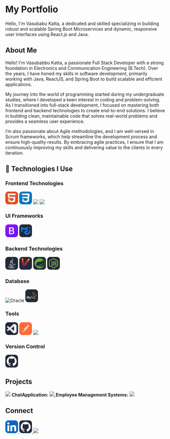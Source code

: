 # My Portfolio
Hello, I'm Vasubabu Katta, a dedicated and skilled specializing in building robust and scalable Spring Boot Microservices and dynamic, responsive user interfaces using React.js and Java.

## About Me
Hello! I'm Vasubabbu Katta, a passionate Full Stack Developer with a strong foundation in Electronics and Communication Engineering (B.Tech). Over the years, I have honed my skills in software development, primarily working with Java, ReactJS, and Spring Boot to build scalable and efficient applications.

My journey into the world of programming started during my undergraduate studies, where I developed a keen interest in coding and problem-solving. As I transitioned into full-stack development, I focused on mastering both frontend and backend technologies to create end-to-end solutions. I believe in building clean, maintainable code that solves real-world problems and provides a seamless user experience.

I’m also passionate about Agile methodologies, and I am well-versed in Scrum frameworks, which help streamline the development process and ensure high-quality results. By embracing agile practices, I ensure that I am continuously improving my skills and delivering value to the clients in every iteration.

## 🚀 Technologies I Use

### Frontend Technologies  
<p align="left">
  <img src="https://github.com/tandpfun/skill-icons/blob/main/icons/HTML.svg" width="40">
  <img src="https://github.com/tandpfun/skill-icons/blob/main/icons/CSS.svg" width="40">
  <img src="https://upload.wikimedia.org/wikipedia/commons/6/6a/JavaScript-logo.png" width="40">
  <img src="https://upload.wikimedia.org/wikipedia/commons/a/a7/React-icon.svg" width="40">
</p>

### UI Frameworks  
<p align="left">
  <img src="https://github.com/tandpfun/skill-icons/blob/main/icons/Bootstrap.svg" width="40">
  <img src="https://github.com/tandpfun/skill-icons/blob/main/icons/MaterialUI-Dark.svg" width="40">
</p>

### Backend Technologies  
<p align="left">
  <img src="https://raw.githubusercontent.com/tandpfun/skill-icons/65dea6c4eaca7da319e552c09f4cf5a9a8dab2c8/icons/Java-Dark.svg" width="40">
  <img src="https://raw.githubusercontent.com/tandpfun/skill-icons/65dea6c4eaca7da319e552c09f4cf5a9a8dab2c8/icons/Maven-Dark.svg" width="40">
  <img src="https://raw.githubusercontent.com/tandpfun/skill-icons/65dea6c4eaca7da319e552c09f4cf5a9a8dab2c8/icons/Spring-Dark.svg" width="40">
  <img src="https://raw.githubusercontent.com/tandpfun/skill-icons/65dea6c4eaca7da319e552c09f4cf5a9a8dab2c8/icons/NodeJS-Dark.svg" width="40">
</p>

### Database
<p align="left">
  <img src="https://upload.wikimedia.org/wikipedia/commons/5/50/Oracle_logo.svg" width="40" title="Oracle"> 
  <img src="https://raw.githubusercontent.com/tandpfun/skill-icons/65dea6c4eaca7da319e552c09f4cf5a9a8dab2c8/icons/MySQL-Dark.svg" width="40" title="MySQL"> 
</p>

### Tools
<p align="left">
  <img src="https://github.com/tandpfun/skill-icons/blob/main/icons/VSCode-Dark.svg" width="40"> 
  <img src="https://raw.githubusercontent.com/tandpfun/skill-icons/65dea6c4eaca7da319e552c09f4cf5a9a8dab2c8/icons/Postman.svg" width="40"> 
  <img src="https://raw.githubusercontent.com/tandpfun/skill-icons/65dea6c4eaca7da319e552c09f4cf5a9a8dab2c8/icons/Sublime-Dark.svg" width="40"> 
</p>

### Version Control
<p align="left">
  <img src="https://raw.githubusercontent.com/tandpfun/skill-icons/65dea6c4eaca7da319e552c09f4cf5a9a8dab2c8/icons/Github-Dark.svg" width="40"> 
</p>

## Projects
[<img src="https://www.google.com/url?sa=i&url=https%3A%2F%2Fwww.pngwing.com%2Fen%2Fsearch%3Fq%3Dinsurance&psig=AOvVaw3m9vWNcn9suxgs0qDSVyDd&ust=1740130391745000&source=images&cd=vfe&opi=89978449&ved=0CBEQjRxqFwoTCLDe5IP50YsDFQAAAAAdAAAAABAE" width="40">](https://github.com/VASUBABUKATTA/insurance)
**ChatApplication:** [ <img src="https://www.google.com/imgres?q=chat%20Application%20image%20png&imgurl=https%3A%2F%2Fimg.lovepik.com%2Felement%2F45010%2F0773.png_860.png&imgrefurl=https%3A%2F%2Flovepik.com%2Fimages%2Fpng-chat-app-icon.html&docid=lGtxoux5cIp4OM&tbnid=kbhXKYBLdLwzZM&vet=12ahUKEwiy0oCj-dGLAxXzTGwGHXQBNHIQM3oECFsQAA..i&w=860&h=860&hcb=2&ved=2ahUKEwiy0oCj-dGLAxXzTGwGHXQBNHIQM3oECFsQAA" width="40"> ](https://github.com/VASUBABUKATTA/ChatAplication-Frontend)
**Employee Management Systems:** [<img src="https://www.google.com/imgres?q=employee%20management%20system%20project%20icon%20png&imgurl=https%3A%2F%2Fstatic.vecteezy.com%2Fsystem%2Fresources%2Fpreviews%2F009%2F170%2F419%2Fnon_2x%2Fa-unique-design-icon-of-employee-management-vector.jpg&imgrefurl=https%3A%2F%2Fwww.vecteezy.com%2Fvector-art%2F9170419-a-unique-design-icon-of-employee-management&docid=lXSpD-KOuGpnnM&tbnid=b_YLoIryK7LEFM&vet=12ahUKEwjijILJ-dGLAxX9V2wGHXO3BX8QM3oECBwQAA..i&w=980&h=980&hcb=2&ved=2ahUKEwjijILJ-dGLAxX9V2wGHXO3BX8QM3oECBwQAA" width="40">](https://github.com/VASUBABUKATTA/EmployeeManagementApplication)

## Connect
[ <img src="https://raw.githubusercontent.com/tandpfun/skill-icons/65dea6c4eaca7da319e552c09f4cf5a9a8dab2c8/icons/LinkedIn.svg" width="40"> ](https://www.linkedin.com/in/katta-vasubabu-6b5142229/)
[ <img src="https://raw.githubusercontent.com/tandpfun/skill-icons/65dea6c4eaca7da319e552c09f4cf5a9a8dab2c8/icons/Github-Dark.svg" width="40"> ](https://github.com/VASUBABUKATTA) 
[ <img src="https://www.citypng.com/public/uploads/preview/download-black-male-user-profile-icon-png-701751695035033bwdeymrpov.png" width="40"> ](https://github.com/VASUBABUKATTA)
